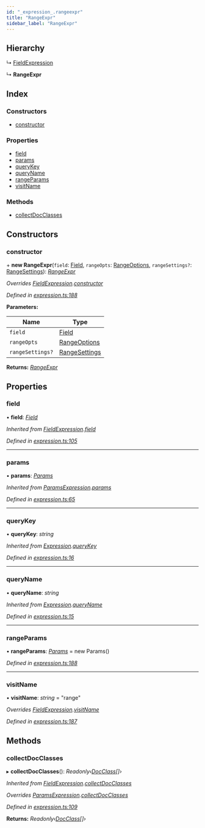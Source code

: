 ```yaml
---
id: "_expression_.rangeexpr"
title: "RangeExpr"
sidebar_label: "RangeExpr"
---
```


## Hierarchy

  ↳ [FieldExpression](_expression_.fieldexpression.md)

  ↳ **RangeExpr**

## Index

### Constructors

* [constructor](_expression_.rangeexpr.md#constructor)

### Properties

* [field](_expression_.rangeexpr.md#field)
* [params](_expression_.rangeexpr.md#params)
* [queryKey](_expression_.rangeexpr.md#querykey)
* [queryName](_expression_.rangeexpr.md#queryname)
* [rangeParams](_expression_.rangeexpr.md#rangeparams)
* [visitName](_expression_.rangeexpr.md#visitname)

### Methods

* [collectDocClasses](_expression_.rangeexpr.md#collectdocclasses)

## Constructors

###  constructor

\+ **new RangeExpr**(`field`: [Field](_document_.field.md), `rangeOpts`: [RangeOptions](../modules/_expression_.md#rangeoptions), `rangeSettings?`: [RangeSettings](../modules/_expression_.md#rangesettings)): *[RangeExpr](_expression_.rangeexpr.md)*

*Overrides [FieldExpression](_expression_.fieldexpression.md).[constructor](_expression_.fieldexpression.md#constructor)*

*Defined in [expression.ts:188](https://github.com/kindritskyiMax/elasticmagic-js/blob/3a76a7e/src/expression.ts#L188)*

**Parameters:**

Name | Type |
------ | ------ |
`field` | [Field](_document_.field.md) |
`rangeOpts` | [RangeOptions](../modules/_expression_.md#rangeoptions) |
`rangeSettings?` | [RangeSettings](../modules/_expression_.md#rangesettings) |

**Returns:** *[RangeExpr](_expression_.rangeexpr.md)*

## Properties

###  field

• **field**: *[Field](_document_.field.md)*

*Inherited from [FieldExpression](_expression_.fieldexpression.md).[field](_expression_.fieldexpression.md#field)*

*Defined in [expression.ts:105](https://github.com/kindritskyiMax/elasticmagic-js/blob/3a76a7e/src/expression.ts#L105)*

___

###  params

• **params**: *[Params](_expression_.params.md)*

*Inherited from [ParamsExpression](_expression_.paramsexpression.md).[params](_expression_.paramsexpression.md#params)*

*Defined in [expression.ts:65](https://github.com/kindritskyiMax/elasticmagic-js/blob/3a76a7e/src/expression.ts#L65)*

___

###  queryKey

• **queryKey**: *string*

*Inherited from [Expression](_expression_.expression.md).[queryKey](_expression_.expression.md#querykey)*

*Defined in [expression.ts:16](https://github.com/kindritskyiMax/elasticmagic-js/blob/3a76a7e/src/expression.ts#L16)*

___

###  queryName

• **queryName**: *string*

*Inherited from [Expression](_expression_.expression.md).[queryName](_expression_.expression.md#queryname)*

*Defined in [expression.ts:15](https://github.com/kindritskyiMax/elasticmagic-js/blob/3a76a7e/src/expression.ts#L15)*

___

###  rangeParams

• **rangeParams**: *[Params](_expression_.params.md)* =  new Params()

*Defined in [expression.ts:188](https://github.com/kindritskyiMax/elasticmagic-js/blob/3a76a7e/src/expression.ts#L188)*

___

###  visitName

• **visitName**: *string* = "range"

*Overrides [FieldExpression](_expression_.fieldexpression.md).[visitName](_expression_.fieldexpression.md#visitname)*

*Defined in [expression.ts:187](https://github.com/kindritskyiMax/elasticmagic-js/blob/3a76a7e/src/expression.ts#L187)*

## Methods

###  collectDocClasses

▸ **collectDocClasses**(): *Readonly‹[DocClass](../modules/_document_.md#docclass)[]›*

*Inherited from [FieldExpression](_expression_.fieldexpression.md).[collectDocClasses](_expression_.fieldexpression.md#collectdocclasses)*

*Overrides [ParamsExpression](_expression_.paramsexpression.md).[collectDocClasses](_expression_.paramsexpression.md#collectdocclasses)*

*Defined in [expression.ts:109](https://github.com/kindritskyiMax/elasticmagic-js/blob/3a76a7e/src/expression.ts#L109)*

**Returns:** *Readonly‹[DocClass](../modules/_document_.md#docclass)[]›*
